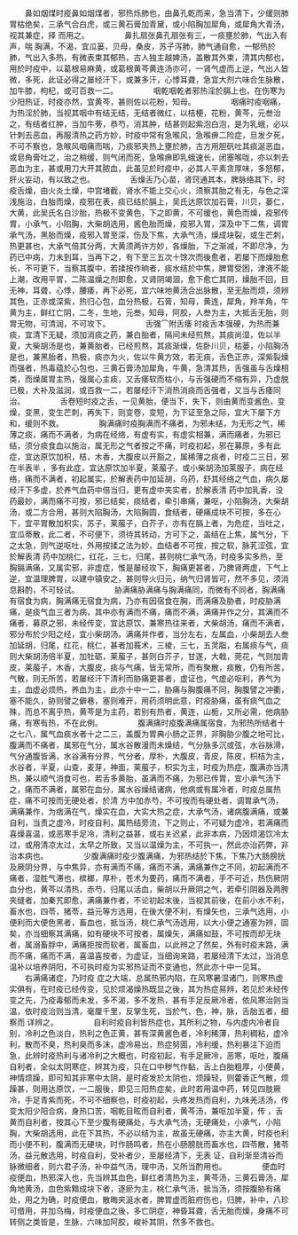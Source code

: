 <!-- { "loadSidebar": true } -->
　　鼻如烟煤时疫鼻如烟煤者，邪热烁肺也，由鼻孔乾而来，急当清下，少缓则肺胃枯绝矣，三承气合白虎，或三黄石膏加青黛，或小陷胸加犀角，或犀角大青汤，视其兼症，择   而用之。
　　
　　鼻扎扇张鼻孔扇张有三，一痰壅於肺，气出入有声，喘  胸满，不渴，宜瓜篓，贝母，桑皮，苏子泻肺，肺气通自愈，一郁热於肺，气出入多热，有微表束其郁热，古人独主越婢汤，盖散其外束，清其内郁也，用於时疫中，以葛根易麻黄，或葛根黄芩黄连汤亦可，一肾气虚而上逆，气出人皆微，多死，此证必得之屡经汗下，或兼多汗，心悸耳聋，急宜大剂六味合生脉散，加牛膝，枸杞，或可百救一二。
　　
　　咽乾咽乾者邪热淫於膈上也，在伤寒为少阳热证，时疫亦然，宜黄芩，甚则佐以花粉，知母。
　　
　　咽痛时疫咽痛，为热淫於肺，当视其咽中有结无结，无结者微红，以桔梗，花粉，黄芩，元叁治之，有结者红肿，当加牛蒡，恭芍，消其肿，结甚则起紫泡白泡，是为乳蛾，必以针刺去恶血，再服清热之药方妙，时疫中常有急喉风，急喉痹二险症，旦发夕死，不可不察也，急喉风咽痛而喘，乃痰邪夹热上壅於肺，古方用胆矾吐其痰涎恶血，或皂角膏吐之，治之稍缓，则气闭而死，急喉痹即乳蛾速长，闭塞喉咙，亦以刺去恶血为主，甚或用刀大开其脓血，此虽见於时疫中，必其人平素贪厚味，多怒郁，肝火妄动，有以致之也。
　　
　　舌燥舌乃心苗，肾窍通其本，脾脉络其下，时疫舌燥，由火炎土燥，中宫堵截，肾水不能上交心火，须察其胎之有无，与色之深浅施治，白胎而燥，疫邪在表，痰已结於膈上，吴氏达原饮加石膏，川贝，蒌仁，大黄，此吴氏名白沙胎，热极不变黄色，下之即黄，不可缓也，黄色而燥，疫邪传胃，小承气，小陷胸，大柴胡选用，酱色胎而燥，疫邪入胃，深及中下二焦，调胃承气汤，黑胎而燥，疫邪入胃至深，伤及下焦，大承气汤，燥成块裂，或生芒刺，热更甚也，大承气倍其分两，大黄须两许方妙，各燥胎，下之渐减，不即尽净，为药已中病，力未到耳，当再下之，有下至三五次十馀次而後愈者，若屡下而燥胎愈长，不可更下，当察其腹中，若揉按作晌者，痰水结於中焦，脾胃受困，津液不能上潮，改用平胃，二陈温燥之剂即愈，又肾阴竭涸，愈下愈亡其阴，燥胎不回，目无神，耳聋，心悸，腰痿，再下必死，宜六味地黄汤合出脉散，至无胎而烦，须辨其色，正赤或深紫，热归心包，血分热极，石膏，知母，黄连，犀角，羚羊角，牛黄为主，鲜红亡阴，二冬，生地，元叁，知母，阿胶，人叁为主，大抵舌无胎，则胃无物，可清润，不可攻下。
　　
　　舌强⌒附舌痿  时疫舌本强硬，为热而兼痰，宜清下无疑，须加消痰之药，兼白胎者，隔间未经煎熬，其痰尚湿，佐以半夏，大柴胡汤是也，兼黄胎者，已经煎熬，其痰渐燥，佐卧川贝，枯蒌，小陷胸汤是也，兼黑胎者，热极，痰亦为火，佐以牛黄方效，若无痰，舌色正赤，深紫裂燥而强者，热毒蕴於心包也，三黄石膏汤加犀角，牛黄，急清其热，舌强虽与舌燥相类，而燥属胃主热，强属心主痰，又舌痿软而枯小，与舌强硬而不缩有异，乃虚脱已极，大补及滋润，或百救一二，若屡经汗下消热消痰而舌强者，又当与舌痿同治。
　　
　　舌卷短时疫之舌，一见黄胎，便当下，失下，则由黄而变酱色，变燥，变黑，变生芒刺，再失下，则变卷，变短，为下证至急之际，宜大下屡下方和，缓则不救。
　　
　　胸满痛时疫胸满而不痛者，为邪未结，为无形之气，稀薄之痰，痛而不满者，为病在经络，有虚有实，有虚实相兼，满而痛者，为邪已结，须分痰食血以施治，属无形之气者按之不痛，时疫初起，邪在募原，多有此症，宜达原饮加枳，桔，木香，大腹皮以开豁之，属稀薄之痰者，时疫二三日，邪在半表半  ，多有此症，宜达原饮加半夏，莱菔子，或小柴胡汤加莱服子，病在经络，痛而不满者，初起属实，於解表药中加延胡，乌药，舒其经络之气血，病久屡经汗下多虚，於养气血药中倍当归，更有虚中夹实者，於解表清  药中加乳香，没药最妙，满而痛不可按，邪已结矣，痰结者，牵引串痛，兼呕，小陷胸汤，大柴胡汤，或二方合用，甚则大陷胸汤，大陷胸圆，食结者，硬痛成块不可按，多在心下，宜平胃散加枳实，苏子，莱菔子，白芥子，亦有在膈上者，为危症，当吐之，宜瓜蒂散，此二者，不可便下，须待其转动，方可下之，盖结在上焦，属气分，下之太急，则气逆呕吐，外用按揉之法为妙，血结者不可按，按之软，脉芤涩弦，宜於解表清  药中加桃仁，红花，三七，归尾，甚则桃仁承气汤，时疫多实多热，至胸膈满痛，又属实邪，非虚症，惟是屡经攻下，胸痛更甚者，乃脾肾两虚，下气上逆，宜温理脾胃，以建中镇安之，甚则导火归元，纳气归肾皆可，然不多见，须消息斟酌，不可轻试。
　　
　　胁满痛胁满痛与胸满痛同，而微有不同者，胸满痛有宿食为病，胸满痛无宿食为病，乃亦有因宿食在胸，而满痛及胁者，时疫胁满痛，是痰气血三者为病，其中亦有满而不痛，痛而不满，满痛并作之分，其满而不痛者，募原之邪，未经传变，宜达原饮，兼寒热往来者，大柴胡汤，痛而不满者，邪分布於少阳之经，宜小柴胡汤，满痛并作者，当分左右，左属血，小柴胡去人叁加延胡，归尾，红花，桃仁，甚者加莪术，三棱，三七，五灵脂，右属痰与气，痰则大柴胡汤倍半夏，加牡砺，莱菔子，甚则白芥子，甘遂，大戟，莞花，气则加青皮，莱菔子，木香，大腹皮，痰与气痛，皆无常所，而有聚散，痰散，仍有所苦，气散，则无所苦，若屡经汗下清利而胁痛更甚者，虚证也，气虚必呕利，养气为主，血虚必烦热，养血为主，此亦十中一二，胁痛与胸腹痛不同，胸腹譬之冲衢，塞不能久，胁则譬之僻巷，塞则难开，用药须明此意，时疫胁痛，虽有痰气血之殊，而总不离乎热，黄芩是为主药，若别有热者，黄连，山栀，又所必需，他病胁痛，有寒有热，不在此例。
　　
　　腹满痛时疫腹满痛属宿食，为邪热所结者十之七八，属气血痰水者十之二三，盖腹为胃典小肠之正界，非胸胁少腹之地可比，腹满而不痛者，属邪在气分，属水谷散漫而未燥结，气分脉多沉或弦，水谷脉滑，气分通腹皆满，水谷满有分界，气分者，厚朴，大腹皮，青皮，陈皮，枳桔为主，水谷者，半夏，山查，麦芽，神面，莱菔子，枳实为主，时疫为热症，腹满亦当清热，兼以顺气消食可也，若舌多黄胎，虽满而不痛，为邪已传胃，宜小承气汤下之，痛而不满者，属邪在血分，属水谷燥结诸病，他病或有属冷者，时疫总属热症，痛不可按而无硬处者，於清  方中加赤芍，不可按而有硬处者，调胃承气汤，满痛兼作，为痞满在气，燥实在血，大实大热之症，大承气汤，诸病腹满痛，或兼自利，当责之虚冷，时疫自利，属热结旁流，下之则止，不可疑为虚冷，若满痛而喜燥喜温，或恶寒手足冷，清利之益甚，或右关迟紧，此非本病，乃因烦渴饮冷太过，或用清凉太过，太早之所致，又当以温燥为主，不可执一，然此亦治药弊，非治本病也。
　　
　　少腹满痛时疫少腹满痛，为邪热结於下焦，下焦乃大肠膀胱及厥阴分界，与中焦异，亦有满而不痛，痛而不满，满痛兼作之不同，初起满而不痛者，湿胜气滞也，槟榔，厚朴，苍术为要药，痛而不满者，手不可近，热伤厥阴血分也，黄芩以清热，赤芍，归尾以活血，柴胡以升厥阴之气，若牵引阴器及两胯夹缝者，加秦艽即愈，满痛兼作者，不论初起末後，当视其前後，在前小水不利，畜水也，四苓，猪苓，益元等方选用，在後大便不利，有燥矢也，三承气选用，小便利而大便色黑者，畜血也，抵当汤，桃仁承气汤选用，以大小便之通塞为辨，固矣，亦当细察其满痛，如有硬块不可按者，属燥矢，满痛如鼓，不可按而却无块者，属溺畜脬中，满痛拒按而软者，属畜血，以此辨之了然矣，外有时疫末路，满而不痛，痛而不满，喜温喜按者，为虚证，当细询来路，若屡经清下太过，当消息温补以培养阴阳，不可执时疫为实邪热证而不变通也，然此亦十中一见耳。
　　右满痛诸症，乃时疫  症之大端，总属热邪内陷，在风寒暑湿诸门，则寒热虚实俱有，在时疫已经传变，见於烦渴燥热既显之後，其为热症易辨，若见於未经传变之先，乃疫毒郁而未发，多不渴，多不发热，甚有手足反厥冷者，依风寒治则当温，依时疫治则当清，毫厘千里，反掌生死，当於气，色，神，脉，舌胎五者，细察而 详辨之。
　　
　　自利时疫自利皆热症也，其所利之物，与内虚内冷者自别，冷利之色淡白，热利之色正黄，甚有深黄酱色者，冷利稀薄，热利稠粘，虚冷利，散而不臭，热利臭而多沫，虚冷易出，热症努圊，冷利缓，热利暴注下迫而  急，此辨时疫热利与诸冷利之大概也，时疫初起，有手足厥冷，恶寒，呕吐，腹痛自利者，全似太阴寒症，辨其为疫，只在口中秽气作黏，舌上白胎粗厚，小便黄，神情烦躁，即可知其非寒中太阴，是时疫发於太阴也，烦躁轻，则藿香正气散，烦躁甚，则用达原饮，一二服後，即见三阳热症矣，此时若用温中药，转见四肢厥冷，手足青紫而死，不可不细察也，时疫初起，头疼发热而自利，九味羌活汤，传变太阳少阳合病，身热口苦，咽乾目眩而自利者，黄芩汤，兼呕加半夏，传  ，舌黄而自利者，按其心下至少腹有硬痛处，与大承气汤，无硬痛处，小承气，小陷胸，大柴胡选用，此在下其热，不必以结为主，故虽无硬痛，亦主大黄，时疫也利而小便不利，腹满而无硬块，时作肠鸣者，热在小肠膀胱而畜水也，四苓散，猪苓汤，益元散选用，时疫自利，受补者少，至屡经清下，无表  证，自利渐至清谷而脉微细者，则六君子汤，补中益气汤，理中汤，又所当酌用也。
　　
　　便血时疫便血，热邪深入也，先当辨其血色，鲜红者清热为主，黄芩汤，三黄石膏汤，犀角地黄汤，血色紫黯成块下者，逐瘀为主，桃仁承气汤，抵当汤，须按腹胁有痛处，用之为确，时疫便血，散晦夹涎水者，脾胃虚而脏府伤也，归脾，补中，八珍可借用，并加乌梅，时疫便血之後，多亡阴症，神昏耳聋，舌无胎而燥，身痛不可转侧之类皆是，生脉，六味加阿胶，峻补其阴，然多不救也。
　　
